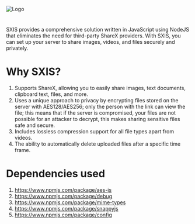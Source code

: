 ![Logo](https://github.com/senator715/SXIS/assets/89423559/bc819c80-d0e8-4ce0-bf89-f1461432abc4)
#
SXIS provides a comprehensive solution written in JavaScript using NodeJS that eliminates the need for third-party ShareX providers. With SXIS, you can set up your server to share images, videos, and files securely and privately.
# Why SXIS?
1. Supports ShareX, allowing you to easily share images, text documents, clipboard text, files, and more.
1. Uses a unique approach to privacy by encrypting files stored on the server with AES128/AES256; only the person with the link can view the file; this means that if the server is compromised, your files are not possible for an attacker to decrypt, this makes sharing sensitive files safe and secure.
2. Includes lossless compression support for all file types apart from videos.
3. The ability to automatically delete uploaded files after a specific time frame.
# Dependencies used
1. https://www.npmjs.com/package/aes-js
2. https://www.npmjs.com/package/debug
3. https://www.npmjs.com/package/mime-types
4. https://www.npmjs.com/package/snappyjs
5. https://www.npmjs.com/package/config
